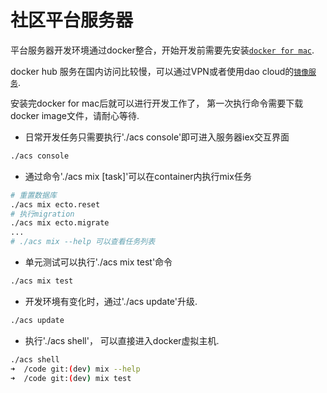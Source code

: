 # 社区平台服务器

平台服务器开发环境通过docker整合，开始开发前需要先安装[`docker for mac`](https://docs.docker.com/docker-for-mac/).

docker hub 服务在国内访问比较慢，可以通过VPN或者使用dao cloud的[`镜像服务`](https://www.daocloud.io/mirror.html#accelerator-doc).

安装完docker for mac后就可以进行开发工作了， 第一次执行命令需要下载docker image文件，请耐心等待.

   * 日常开发任务只需要执行'./acs console'即可进入服务器iex交互界面

```bash
./acs console
```
  * 通过命令'./acs mix [task]'可以在container内执行mix任务

```bash
# 重置数据库
./acs mix ecto.reset
# 执行migration
./acs mix ecto.migrate
...
# ./acs mix --help 可以查看任务列表
```
  * 单元测试可以执行'./acs mix test'命令

```bash
./acs mix test
```

  * 开发环境有变化时，通过'./acs update'升级.

```bash
./acs update
```
  * 执行'./acs shell'， 可以直接进入docker虚拟主机. 

```bash
./acs shell
➜  /code git:(dev) mix --help
➜  /code git:(dev) mix test
```
